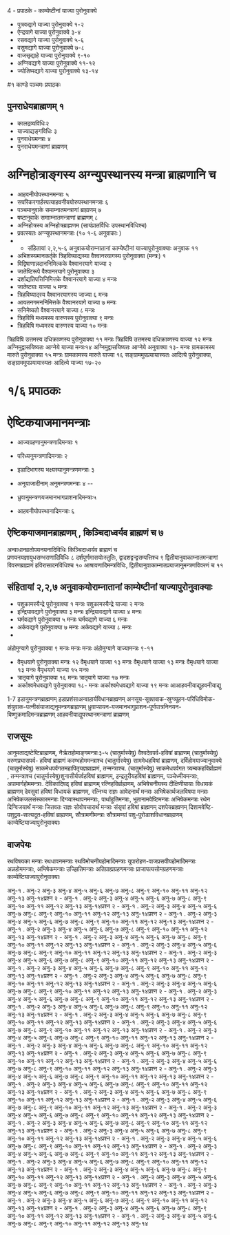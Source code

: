 4 - प्रपाठके -
काम्येष्टीनां याज्या पुरोनुवाक्ये
- पुत्रवद्यागे याज्या पुरोनुवाक्ये १-२
- ऐन्द्रयागे याज्या पुरोनुवाक्ये  ३-४
- रसवद्यागे याज्या पुरोनुवाक्ये ५-६
- वसुमद्यागे याज्या पुरोनुवाक्ये ७-८
- वाजसृद्याहे याज्या पुरोनुवाक्ये ९-१०
- अग्निवद्यागे याज्या पुरोनुवाक्ये ११-१२
- ज्योतिष्मद्यागे याज्या पुरोनुवाक्ये १३-१४

#१ काण्डे पञ्चमः प्रपाठकः
## पुनराधेयब्राह्मणम् १
- कालद्रव्यविधिः२
- याज्याद्यङ्गविधिः ३
- पुनराधेयमन्त्राः ४
- पुनराधेयमन्त्राणां ब्राह्मणम्
# अग्निहोत्राङ्गस्य अग्न्युपस्थानस्य मन्त्रा ब्राह्मणानि च
- आहवनीयोपस्थानमन्त्राः ५
- सपरिकरगार्हस्पत्याहवनीययोरुपस्थानमन्त्राः ६
- पञ्चमानुवाके समाम्नातमन्त्राणां ब्राह्मणम् ७
- षष्टानुवाके समााम्नातमन्त्राणां ब्राह्मणम् ८
- अग्निहोत्रस्य अग्निहोत्रब्राह्मणम (सायंप्रातर्विधिः उपस्थानविधिश्च)
- प्रवत्स्यतः अग्न्युपस्थानमन्त्राः      (१० १-६ अनुवाकाः )
-
  - संहितायां २,२,५-६ अनुवाकयोराम्नातानां काम्येष्टीनां याज्यापुरोनुवाक्याः
अनुवाक ११
- अभिशस्यमानकर्तृके त्रिहविष्याद्यस्या वैश्वानरयागस्य पुरोनुवाक्या (मन्त्रः) १
- विद्विषाणान्नदाननिमित्कके वैश्वानरयागे याज्या २
- जातेष्टिरूपे वैश्वानरयागे पुरोनुवाक्या ३
- दर्शाद्यतिपत्तिनिमित्तके वैश्वानरयागे याज्या ४ मन्त्रः
- जातेष्ट्याः याज्या ५ मन्त्रः
-  त्रिहविष्याद्स्य वैश्वानरयागस्य जाज्या ६ मन्त्रः
- आयतनगमननिमित्तके वैश्वानरयागे याज्या ७ मन्त्रः
- सनिमेष्यतो वैश्वानरयागे याज्या ८ मन्त्रः
- त्रिहविषि मध्यमस्य वारुणस्य पुरोनुवाक्या ९ मन्त्रः
- त्रिहविषि मध्यमस्य वारुणस्य याज्या १० मन्त्रः

त्रिहविषि उत्तमस्य दधिक्राव्णस्य पुरोनुवाक्या ११ मन्त्रः
त्रिहविषि उत्तमस्य दधिक्राव्णस्य याज्या १२ मन्त्रः
अग्निमुद्वासयिष्यतः आग्नेये याज्या मन्त्रः१४ अग्निमुद्वासयिष्यतः आग्नेये अनुवाक्या १३- मन्त्रः
ग्रामकामस्य मारुते पुरोनुवाक्या १५ मन्त्रः
ग्रामकामस्य मारुते याज्या  १६
सङ्ग्राममुपप्रयायास्यतः आदित्ये  पुरोनुवाक्या,
सङ्ग्राममुपप्रयायास्यतः आदित्ये याज्या  १७-२०

# १/६ प्रपाठकः
# ऐष्टिकयाजमानमन्त्राः
- आज्यग्रहणानुमन्त्रणादिमन्त्राः १
- परिध्यनुमन्त्रणादिमन्त्राः २
- इडादिभागस्य भक्ष्यस्यानुमन्त्रणमन्त्राः ३
- अनूयाजादीनाम् अनुमन्त्रणमन्त्राः ४
--

- ध्रुवानुमन्त्रणयजमानभागप्राशनादिमन्त्राः५
- आहवनीयोपस्थानादिमन्त्राः ६
## ऐष्टिकयाजमानब्राह्मणम् , किञ्चिदाध्वर्यव ब्राह्मणं च  ७
अन्वाधानव्रतोपयनयनादिविधिः किञ्चिदाध्वर्यव ब्राह्मणं च    
प्रणयनयज्ञायुधसम्भराणादिविधिः ८
दर्शपूर्णमासयोःस्तुतिः, द्वादशद्वन्द्वसम्पत्तिश्च ९
द्वितीयानुवाकाम्नातमन्त्राणां विवरणब्राह्मणं हविरासादनविधिश्च १०
आश्रावणादिमन्त्रविधिः, द्वितीयानुवाकाम्नातप्रयाजानुमन्त्रणविवरणं च ११
## संहितायां    २,२,७ अनुवाकयोराम्नातानां काम्येष्टीनां याज्यापुरोनुवाक्याः
 - पशुकामस्यैन्द्रे  पुरोनुवाक्या १ मन्त्रः
 पशुकामस्यैन्द्रे  याज्या   २ मन्त्रः
 - इन्द्रियावद्यागे पुरोनुवाक्या ३ मन्त्रः
 इन्द्रियावद्यागे याज्या  ४ मन्त्रः  
 - घर्मवद्यागे पुरोनुवाक्या ५ मन्त्रः
 घर्मवद्यागे याज्या ६ मन्त्रः
 - अर्कवद्यागे पुरोनुवाक्या ७ मन्त्रः
 अर्कवद्यागे याज्या ८ मन्त्रः
 -
 अंहोमुग्यागे पुरोनुवाक्या ९ मन्त्रः
 मन्त्रः
 मन्त्रः
 अंहोमुग्यागे याज्यामन्त्रः  ९-११
 -  वैमृधयागे  पुरोनुवाक्या मन्त्रः १२
 वैमृधयागे याज्या  १३ मन्त्रः
 वैमृधयागे याज्या  १३ मन्त्रः
 वैमृधयागे याज्या  १३ मन्त्रः
 वैमृधयागे याज्या  १५ मन्त्रः
 -  त्रातृयागे पुरोनुवाक्या १६ मन्त्रः
 त्रातृयागे याज्या  १७ मन्त्रः
 - अर्काश्वमेधवद्यागे पुरोनुवाक्या  १८- मन्त्रः
 अर्काश्वमेधवद्यागे याज्या  १९ मन्त्रः
आआहवनीयाद्युहवनीयाद्यु

1-7 इडानुमन्त्रणब्राह्मणम्
इडाप्रशंसाअन्वाहार्यविधानब्राह्मणम्
अनसूय-सूक्तवाक-स्रुग्व्यूहन-परिधिविमोक-शंयुवाक-पत्नीसंयाजाद्यनुमन्त्रणब्राह्मणम्
ध्रुवाप्यायन-यजमानभागुप्राशन-पूर्णपात्रनिनयन-विष्णुक्रमादिमन्त्रब्राह्मणम्
आहवनीयाद्युपस्थानमन्त्राणां ब्राह्मणम्



## राजसूयः
आनुमताद्यष्टेष्टिब्राह्मणम्, नैर्ऋतहोमाङ्गमन्त्राः३-५
(चातुर्मास्येषु) वैश्वदेवपर्व-हविषां ब्राह्मणम्
(चातुर्मास्येषु) वरुणप्रघासपर्व- हविषां ब्राह्मणं करम्भहोममन्त्राश्च
(चातुर्मास्येषु) साममेधहविषां ब्राह्मणम्, दर्विहोमयाज्यानुवाक्ये
(चातुर्मास्येषु) साकमेधपर्वगतमहापितृयज्ञब्राह्मणं, तन्मन्त्राश्च.
(चातुर्मास्येषु) साकमेधपर्वगत त्र्यम्बकहविर्ब्राह्मणं , तन्मन्त्राश्च
(चातुर्मास्येषु)शुनासीर्यपर्वहविषां ब्राह्मणम्, इन्द्रतुरीयहविषां ब्राह्मणम्, पञ्चेध्मीयमन्त्राः, अपामार्गहोममन्त्राः.
देविकादिषढ् हविषां ब्राह्मणम्
रत्निहविर्ब्राह्मणम्, अभिषेचनीयस्य दीक्षिणीयायाः विधायकं ब्राह्मणम्
देवसुवां हविषां विधायकं ब्राह्मणम्, रत्निभ्य राज्ञः आवेदनार्थं मन्त्राः
अभिषेकार्थजलविषया मन्त्राः
अभिषेकजलसंस्कारमन्त्राः
दिग्व्यास्थापनमन्त्राः, पार्थाहुतिमन्त्राः, भूतानामवेष्टिमन्त्राः
अभिषेकमन्त्राः
रथेन दिग्विजयार्थं मन्त्राः
जितवतः राज्ञः सोवोपचारार्थं मन्त्राः
संसृपां हविषां ब्राह्मणम्
दशपेयब्राह्मणम्
दिशामवेष्टि-पशुद्वय-सात्यदूत-हविषां ब्राह्मणम्,
सौत्रामणीमन्त्राः सौत्रामण्यां पशु-पुरोडाशविधानब्राह्मणम्
काम्येष्टियाज्यापुरोनुवाक्याः

## वाजपेयः
रथविषयका मन्त्राः
रथधावनमन्त्राः
रथविमोचनीयहोमादिमन्त्राः
यूपारोहण-वाजप्रसवीयहोमादिमन्त्राः
अन्नहोममन्त्राः, अभिषेकमन्त्राः
उज्झितिमन्त्राः
अतिग्राह्यग्रहणमन्त्राः
प्राजापत्यसोमग्रहणमन्त्राः
काम्येष्टियाज्यापुरोनुवाक्याः

अनु-१ .
अनु-२
अनु-३
अनु-४
अनु-५
अनु-६
अनु-७
अनु-८
अनु-९
अनु-१०
अनु-११
अनु-१२
अनु-१३
अनु-१४प्रश्न २ -
अनु-१ .
अनु-२
अनु-३
अनु-४
अनु-५
अनु-६
अनु-७
अनु-८
अनु-९
अनु-१०
अनु-११
अनु-१२
अनु-१३
अनु-१४प्रश्न २ -
अनु-१ .
अनु-२
अनु-३
अनु-४
अनु-५
अनु-६
अनु-७
अनु-८
अनु-९
अनु-१०
अनु-११
अनु-१२
अनु-१३
अनु-१४प्रश्न २ -
अनु-१ .
अनु-२
अनु-३
अनु-४
अनु-५
अनु-६
अनु-७
अनु-८
अनु-९
अनु-१०
अनु-११
अनु-१२
अनु-१३
अनु-१४प्रश्न २ -
अनु-१ .
अनु-२
अनु-३
अनु-४
अनु-५
अनु-६
अनु-७
अनु-८
अनु-९
अनु-१०
अनु-११
अनु-१२
अनु-१३
अनु-१४प्रश्न २ -
अनु-१ .
अनु-२
अनु-३
अनु-४
अनु-५
अनु-६
अनु-७
अनु-८
अनु-९
अनु-१०
अनु-११
अनु-१२
अनु-१३
अनु-१४प्रश्न २ -
अनु-१ .
अनु-२
अनु-३
अनु-४
अनु-५
अनु-६
अनु-७
अनु-८
अनु-९
अनु-१०
अनु-११
अनु-१२
अनु-१३
अनु-१४प्रश्न २ -
अनु-१ .
अनु-२
अनु-३
अनु-४
अनु-५
अनु-६
अनु-७
अनु-८
अनु-९
अनु-१०
अनु-११
अनु-१२
अनु-१३
अनु-१४प्रश्न २ -
अनु-१ .
अनु-२
अनु-३
अनु-४
अनु-५
अनु-६
अनु-७
अनु-८
अनु-९
अनु-१०
अनु-११
अनु-१२
अनु-१३
अनु-१४प्रश्न २ -
अनु-१ .
अनु-२
अनु-३
अनु-४
अनु-५
अनु-६
अनु-७
अनु-८
अनु-९
अनु-१०
अनु-११
अनु-१२
अनु-१३
अनु-१४प्रश्न २ -
अनु-१ .
अनु-२
अनु-३
अनु-४
अनु-५
अनु-६
अनु-७
अनु-८
अनु-९
अनु-१०
अनु-११
अनु-१२
अनु-१३
अनु-१४प्रश्न २ -
अनु-१ .
अनु-२
अनु-३
अनु-४
अनु-५
अनु-६
अनु-७
अनु-८
अनु-९
अनु-१०
अनु-११
अनु-१२
अनु-१३
अनु-१४प्रश्न २ -
अनु-१ .
अनु-२
अनु-३
अनु-४
अनु-५
अनु-६
अनु-७
अनु-८
अनु-९
अनु-१०
अनु-११
अनु-१२
अनु-१३
अनु-१४प्रश्न २ -
अनु-१ .
अनु-२
अनु-३
अनु-४
अनु-५
अनु-६
अनु-७
अनु-८
अनु-९
अनु-१०
अनु-११
अनु-१२
अनु-१३
अनु-१४प्रश्न २ -
अनु-१ .
अनु-२
अनु-३
अनु-४
अनु-५
अनु-६
अनु-७
अनु-८
अनु-९
अनु-१०
अनु-११
अनु-१२
अनु-१३
अनु-१४प्रश्न २ -
अनु-१ .
अनु-२
अनु-३
अनु-४
अनु-५
अनु-६
अनु-७
अनु-८
अनु-९
अनु-१०
अनु-११
अनु-१२
अनु-१३
अनु-१४प्रश्न २ -
अनु-१ .
अनु-२
अनु-३
अनु-४
अनु-५
अनु-६
अनु-७
अनु-८
अनु-९
अनु-१०
अनु-११
अनु-१२
अनु-१३
अनु-१४प्रश्न २ -
अनु-१ .
अनु-२
अनु-३
अनु-४
अनु-५
अनु-६
अनु-७
अनु-८
अनु-९
अनु-१०
अनु-११
अनु-१२
अनु-१३
अनु-१४प्रश्न २ -
अनु-१ .
अनु-२
अनु-३
अनु-४
अनु-५
अनु-६
अनु-७
अनु-८
अनु-९
अनु-१०
अनु-११
अनु-१२
अनु-१३
अनु-१४प्रश्न २ -
अनु-१ .
अनु-२
अनु-३
अनु-४
अनु-५
अनु-६
अनु-७
अनु-८
अनु-९
अनु-१०
अनु-११
अनु-१२
अनु-१३
अनु-१४प्रश्न २ -
अनु-१ .
अनु-२
अनु-३
अनु-४
अनु-५
अनु-६
अनु-७
अनु-८
अनु-९
अनु-१०
अनु-११
अनु-१२
अनु-१३
अनु-१४प्रश्न २ -
अनु-१ .
अनु-२
अनु-३
अनु-४
अनु-५
अनु-६
अनु-७
अनु-८
अनु-९
अनु-१०
अनु-११
अनु-१२
अनु-१३
अनु-१४प्रश्न २ -
अनु-१ .
अनु-२
अनु-३
अनु-४
अनु-५
अनु-६
अनु-७
अनु-८
अनु-९
अनु-१०
अनु-११
अनु-१२
अनु-१३
अनु-१४प्रश्न २ -
अनु-१ .
अनु-२
अनु-३
अनु-४
अनु-५
अनु-६
अनु-७
अनु-८
अनु-९
अनु-१०
अनु-११
अनु-१२
अनु-१३
अनु-१४प्रश्न २ -
अनु-१ .
अनु-२
अनु-३
अनु-४
अनु-५
अनु-६
अनु-७
अनु-८
अनु-९
अनु-१०
अनु-११
अनु-१२
अनु-१३
अनु-१४प्रश्न २ -
अनु-१ .
अनु-२
अनु-३
अनु-४
अनु-५
अनु-६
अनु-७
अनु-८
अनु-९
अनु-१०
अनु-११
अनु-१२
अनु-१३
अनु-१४प्रश्न २ -
अनु-१ .
अनु-२
अनु-३
अनु-४
अनु-५
अनु-६
अनु-७
अनु-८
अनु-९
अनु-१०
अनु-११
अनु-१२
अनु-१३
अनु-१४प्रश्न २ -
अनु-१ .
अनु-२
अनु-३
अनु-४
अनु-५
अनु-६
अनु-७
अनु-८
अनु-९
अनु-१०
अनु-११
अनु-१२
अनु-१३
अनु-१४प्रश्न २ -
अनु-१ .
अनु-२
अनु-३
अनु-४
अनु-५
अनु-६
अनु-७
अनु-८
अनु-९
अनु-१०
अनु-११
अनु-१२
अनु-१३
अनु-१४प्रश्न २ -
अनु-१ .
अनु-२
अनु-३
अनु-४
अनु-५
अनु-६
अनु-७
अनु-८
अनु-९
अनु-१०
अनु-११
अनु-१२
अनु-१३
अनु-१४प्रश्न २ -
अनु-१ .
अनु-२
अनु-३
अनु-४
अनु-५
अनु-६
अनु-७
अनु-८
अनु-९
अनु-१०
अनु-११
अनु-१२
अनु-१३
अनु-१४प्रश्न २ -
अनु-१ .
अनु-२
अनु-३
अनु-४
अनु-५
अनु-६
अनु-७
अनु-८
अनु-९
अनु-१०
अनु-११
अनु-१२
अनु-१३
अनु-१४प्रश्न २ -
अनु-१ .
अनु-२
अनु-३
अनु-४
अनु-५
अनु-६
अनु-७
अनु-८
अनु-९
अनु-१०
अनु-११
अनु-१२
अनु-१३
अनु-१४प्रश्न २ -
अनु-१ .
अनु-२
अनु-३
अनु-४
अनु-५
अनु-६
अनु-७
अनु-८
अनु-९
अनु-१०
अनु-११
अनु-१२
अनु-१३
अनु-१४प्रश्न २ -
अनु-१ .
अनु-२
अनु-३
अनु-४
अनु-५
अनु-६
अनु-७
अनु-८
अनु-९
अनु-१०
अनु-११
अनु-१२
अनु-१३
अनु-१४
